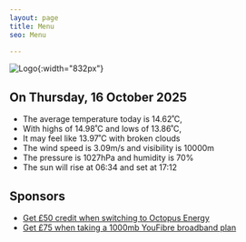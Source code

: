 ```yaml
---
layout: page
title: Menu
seo: Menu

---
```


![Logo](/images/logo.jpg){:width="832px"}

<!-- weather_marker starts -->
## On Thursday, 16 October 2025

- The average temperature today is 14.62˚C,
- With highs of 14.98˚C and lows of 13.86˚C,
- It may feel like 13.97˚C with broken clouds
- The wind speed is 3.09m/s and visibility is 10000m
- The pressure is 1027hPa and humidity is 70%
- The sun will rise at 06:34 and set at 17:12

<!-- weather_marker ends -->

## Sponsors

- [Get £50 credit when switching to Octopus Energy](https://bit.ly/3oD1nnS)
- [Get £75 when taking a 1000mb YouFibre broadband plan](https://aklam.io/91zWhU?)

